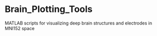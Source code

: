 # Brain_Plotting_Tools
MATLAB scripts for visualizing deep brain structures and electrodes in MNI152 space
